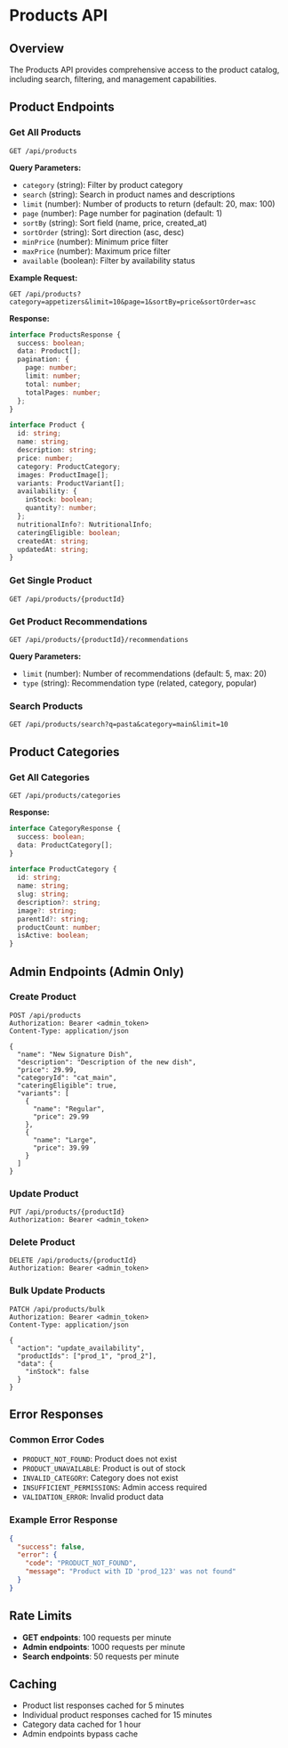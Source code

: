 # Products API

## Overview

The Products API provides comprehensive access to the product catalog, including search, filtering, and management capabilities.

## Product Endpoints

### Get All Products

```http
GET /api/products
```

**Query Parameters:**

- `category` (string): Filter by product category
- `search` (string): Search in product names and descriptions
- `limit` (number): Number of products to return (default: 20, max: 100)
- `page` (number): Page number for pagination (default: 1)
- `sortBy` (string): Sort field (name, price, created_at)
- `sortOrder` (string): Sort direction (asc, desc)
- `minPrice` (number): Minimum price filter
- `maxPrice` (number): Maximum price filter
- `available` (boolean): Filter by availability status

**Example Request:**

```http
GET /api/products?category=appetizers&limit=10&page=1&sortBy=price&sortOrder=asc
```

**Response:**

```typescript
interface ProductsResponse {
  success: boolean;
  data: Product[];
  pagination: {
    page: number;
    limit: number;
    total: number;
    totalPages: number;
  };
}

interface Product {
  id: string;
  name: string;
  description: string;
  price: number;
  category: ProductCategory;
  images: ProductImage[];
  variants: ProductVariant[];
  availability: {
    inStock: boolean;
    quantity?: number;
  };
  nutritionalInfo?: NutritionalInfo;
  cateringEligible: boolean;
  createdAt: string;
  updatedAt: string;
}
```

### Get Single Product

```http
GET /api/products/{productId}
```

### Get Product Recommendations

```http
GET /api/products/{productId}/recommendations
```

**Query Parameters:**

- `limit` (number): Number of recommendations (default: 5, max: 20)
- `type` (string): Recommendation type (related, category, popular)

### Search Products

```http
GET /api/products/search?q=pasta&category=main&limit=10
```

## Product Categories

### Get All Categories

```http
GET /api/products/categories
```

**Response:**

```typescript
interface CategoryResponse {
  success: boolean;
  data: ProductCategory[];
}

interface ProductCategory {
  id: string;
  name: string;
  slug: string;
  description?: string;
  image?: string;
  parentId?: string;
  productCount: number;
  isActive: boolean;
}
```

## Admin Endpoints (Admin Only)

### Create Product

```http
POST /api/products
Authorization: Bearer <admin_token>
Content-Type: application/json

{
  "name": "New Signature Dish",
  "description": "Description of the new dish",
  "price": 29.99,
  "categoryId": "cat_main",
  "cateringEligible": true,
  "variants": [
    {
      "name": "Regular",
      "price": 29.99
    },
    {
      "name": "Large",
      "price": 39.99
    }
  ]
}
```

### Update Product

```http
PUT /api/products/{productId}
Authorization: Bearer <admin_token>
```

### Delete Product

```http
DELETE /api/products/{productId}
Authorization: Bearer <admin_token>
```

### Bulk Update Products

```http
PATCH /api/products/bulk
Authorization: Bearer <admin_token>
Content-Type: application/json

{
  "action": "update_availability",
  "productIds": ["prod_1", "prod_2"],
  "data": {
    "inStock": false
  }
}
```

## Error Responses

### Common Error Codes

- `PRODUCT_NOT_FOUND`: Product does not exist
- `PRODUCT_UNAVAILABLE`: Product is out of stock
- `INVALID_CATEGORY`: Category does not exist
- `INSUFFICIENT_PERMISSIONS`: Admin access required
- `VALIDATION_ERROR`: Invalid product data

### Example Error Response

```json
{
  "success": false,
  "error": {
    "code": "PRODUCT_NOT_FOUND",
    "message": "Product with ID 'prod_123' was not found"
  }
}
```

## Rate Limits

- **GET endpoints**: 100 requests per minute
- **Admin endpoints**: 1000 requests per minute
- **Search endpoints**: 50 requests per minute

## Caching

- Product list responses cached for 5 minutes
- Individual product responses cached for 15 minutes
- Category data cached for 1 hour
- Admin endpoints bypass cache

